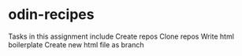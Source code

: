 # odin-recipes

Tasks in this assignment include
    Create repos
    Clone repos
    Write html boilerplate
    Create new html file as branch
